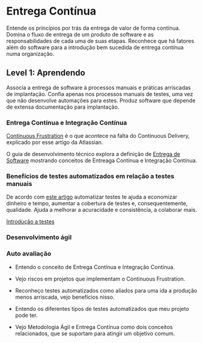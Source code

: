 # Entrega Contínua

Entende os princípios por trás da entrega de valor de forma contínua.
Domina o fluxo de entrega de um produto de software e as responsabilidades
de cada uma de suas etapas.  Reconhece que há fatores além do software para
a introdução bem sucedida de entrega contínua numa organização.

## Level 1: Aprendendo

Associa a entrega de software à processos manuais e práticas arriscadas
de implantação.  Confia apenas nos processos manuais de testes,
uma vez que não desenvolve automações para estes.
Produz software que depende de extensa documentação para implantação.

### Entrega Contínua e Integração Contínua

[Continuous Frustration](https://www.atlassian.com/continuous-delivery/why-agile-development-needs-continuous-delivery)
é o que acontece na falta do Continuous Delivery, explicado por esse artigo da Atlassian.

O guia de desenvolvimento técnico explora a definição de
[Entrega de Software](https://thoughtworksinc.github.io/guia-de-desenvolvimento-tecnico/topics/Entrega_de_Software.html)
mostrando conceitos de Entreaga Contínua e Integração Contínua.

### Benefícios de testes automatizados em relação a testes manuais

De acordo com [este artigo](https://medium.com/cxinnovations/why-automated-testing-33ab8888a5d9)
automatizar testes te ajuda a economizar dinheiro e tempo,
aumentar a cobertura de testes e, consequentemente, qualidade.
Ajuda a melhorar a acuracidade e consistência, a colaborar mais.

[Introdução a testes](https://thoughtworksinc.github.io/guia-de-desenvolvimento-tecnico/topics/Estrategia_de_Qualidade.html)

### Desenvolvimento ágil

### Auto avaliação

* Entendo o conceito de Entrega Contínua e Integração Contínua.

* Vejo riscos em projetos que implementam o Continuous Frustration.

* Reconheço testes automatizados como aliados para uma ida a produção
menos arriscada, vejo benefícios nisso.

* Entendo os diferentes tipos de testes automatizados que meu projeto pode ter.

* Vejo Metodologia Ágil e Entrega Contínua como dois conceitos relacionados,
que se suportam para atingir um objetivo comum.
